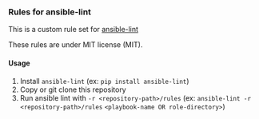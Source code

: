 ### Rules for ansible-lint

This is a custom rule set for [ansible-lint](https://github.com/willthames/ansible-lint/)

These rules are under MIT license (MIT).

#### Usage

1. Install `ansible-lint` (ex: `pip install ansible-lint`)
2. Copy or git clone this repository
3. Run ansible lint with `-r <repository-path>/rules` (ex: `ansible-lint -r <repository-path>/rules` `<playbook-name OR role-directory>`)

